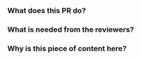 <!---
THIS CONTENT WILL BE PUBLIC ON THE HANDBOOK!
THINK BEFORE YOU MAKE IT PUBLIC!
FOLLOW THE GUIDELINES IN OUR INTRANET BEFORE MAKING CONTENT PUBLIC!
https://intranet.giantswarm.io/docs/security/isms/operations/publish-intranet-docs/
-->

### What does this PR do?
<!--- Please set a descriptive PR title. Use this space for additional explanations.) -->

### What is needed from the reviewers?

### Why is this piece of content here?
<!---  (If you are adding content, please consider adding it to the main documentation at https://docs.giantswarm.io/.) -->
